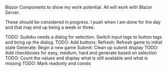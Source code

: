 Blazor Components to show my work potential.
All will work with Blazor Server.

These should be considered in progress. I push when I am done for the day and that may end up being a week or three.

TODO: Sudoku needs a dialog for selection. Switch input tags to button tags and bring up the dialog. 
TODO: Add buttons:
      Refresh: Refresh game to initial state
      Generate: Begin a new game
      Submit: Clean up submit display
TODO: Add checkboxes for easy, medium, hard and generate based on selection
TODO: Count the values and display what is still available and what is missing
TODO: Mark readonly and consts
